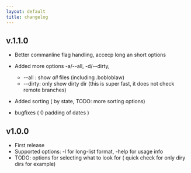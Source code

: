 ```yaml
---
layout: default
title: changelog
---
```

## v.1.1.0

* Better commanline flag handling, accecp long an short options
* Added more options -a/--all, -d/--dirty,

  - --all : show *all* files (including .bobloblaw)
  - --dirty: only show dirty dir (this is super fast, it does not check remote branches)

* Added sorting ( by state, TODO: more sorting options)
* bugfixes ( 0 padding of dates )


## v1.0.0

* First release
* Supported options: -l for long-list format, -help for usage info
* TODO: options for selecting what to look for ( quick check for only diry dirs for example)

